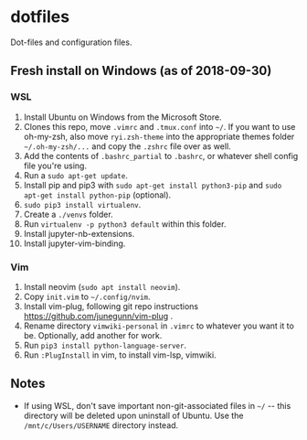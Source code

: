 # dotfiles
Dot-files and configuration files.

## Fresh install on Windows (as of 2018-09-30)

### WSL
1. Install Ubuntu on Windows from the Microsoft Store.
2. Clones this repo, move `.vimrc` and `.tmux.conf` into `~/`. If you want to
   use oh-my-zsh, also move `ryi.zsh-theme` into the appropriate themes folder
   `~/.oh-my-zsh/...` and copy the `.zshrc` file over as well.
3. Add the contents of `.bashrc_partial` to `.bashrc`, or whatever shell config
   file you're using.
4. Run a `sudo apt-get update`.
5. Install pip and pip3 with `sudo apt-get install python3-pip` and `sudo
   apt-get install python-pip` (optional).
6. `sudo pip3 install virtualenv`.
7. Create a `./venvs` folder.
8. Run `virtualenv -p python3 default` within this folder.
9. Install jupyter-nb-extensions.
10. Install jupyter-vim-binding.

### Vim
1. Install neovim (`sudo apt install neovim`).
2. Copy `init.vim` to `~/.config/nvim`.
3. Install vim-plug, following git repo instructions https://github.com/junegunn/vim-plug .
4. Rename directory `vimwiki-personal` in `.vimrc` to whatever you want it to
   be. Optionally, add another for work.
5. Run `pip3 install python-language-server`.
6. Run `:PlugInstall` in vim, to install vim-lsp, vimwiki.

## Notes
* If using WSL, don't save important non-git-associated files in `~/` -- this directory will be deleted upon uninstall of Ubuntu. Use the `/mnt/c/Users/USERNAME` directory instead.
